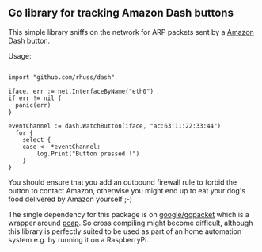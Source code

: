 ## Go library for tracking Amazon Dash buttons

This simple library sniffs on the network for ARP packets sent by a [Amazon Dash](https://www.amazon.com/dp/B01LBT75HE) button.

Usage:

```golang

import "github.com/rhuss/dash"

iface, err := net.InterfaceByName("eth0")
if err != nil {
  panic(err)
}

eventChannel := dash.WatchButton(iface, "ac:63:11:22:33:44")
  for {
	select {
	case <- *eventChannel:
		log.Print("Button pressed !")
	}
}
```

You should ensure that you add an outbound firewall rule to forbid the button to contact Amazon, otherwise you might end up to eat your dog's food delivered by Amazon yourself ;-)

The single dependency for this package is on [google/gopacket](https://godoc.org/github.com/google/gopacket) which is a wrapper around [pcap](https://en.wikipedia.org/wiki/Pcap). So cross compiling might become difficult, although this library is perfectly suited to be used as part of an home automation system e.g. by running it on a RaspberryPi.
